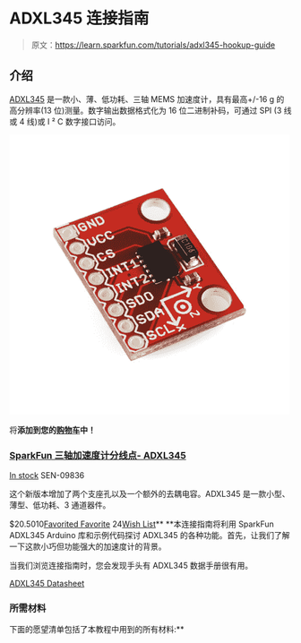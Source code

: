 # ADXL345 连接指南

> 原文：<https://learn.sparkfun.com/tutorials/adxl345-hookup-guide>

## 介绍

[ADXL345](https://www.sparkfun.com/products/9836) 是一款小、薄、低功耗、三轴 MEMS 加速度计，具有最高+/-16 g 的高分辨率(13 位)测量。数字输出数据格式化为 16 位二进制补码，可通过 SPI (3 线或 4 线)或 I ² C 数字接口访问。

[![SparkFun Triple Axis Accelerometer Breakout - ADXL345](img/516f085909657e4165b8d34ef6731d6e.png)](https://www.sparkfun.com/products/9836) 

将**添加到您的[购物车](https://www.sparkfun.com/cart)中！**

### [SparkFun 三轴加速度计分线点- ADXL345](https://www.sparkfun.com/products/9836)

[In stock](https://learn.sparkfun.com/static/bubbles/ "in stock") SEN-09836

这个新版本增加了两个支座孔以及一个额外的去耦电容。ADXL345 是一款小型、薄型、低功耗、3 通道器件。

$20.5010[Favorited Favorite](# "Add to favorites") 24[Wish List](# "Add to wish list")** **本连接指南将利用 SparkFun ADXL345 Arduino 库和示例代码探讨 ADXL345 的各种功能。首先，让我们了解一下这款小巧但功能强大的加速度计的背景。

当我们浏览连接指南时，您会发现手头有 ADXL345 数据手册很有用。

[ADXL345 Datasheet](https://www.sparkfun.com/datasheets/Sensors/Accelerometer/ADXL345.pdf)

### 所需材料

下面的愿望清单包括了本教程中用到的所有材料:**